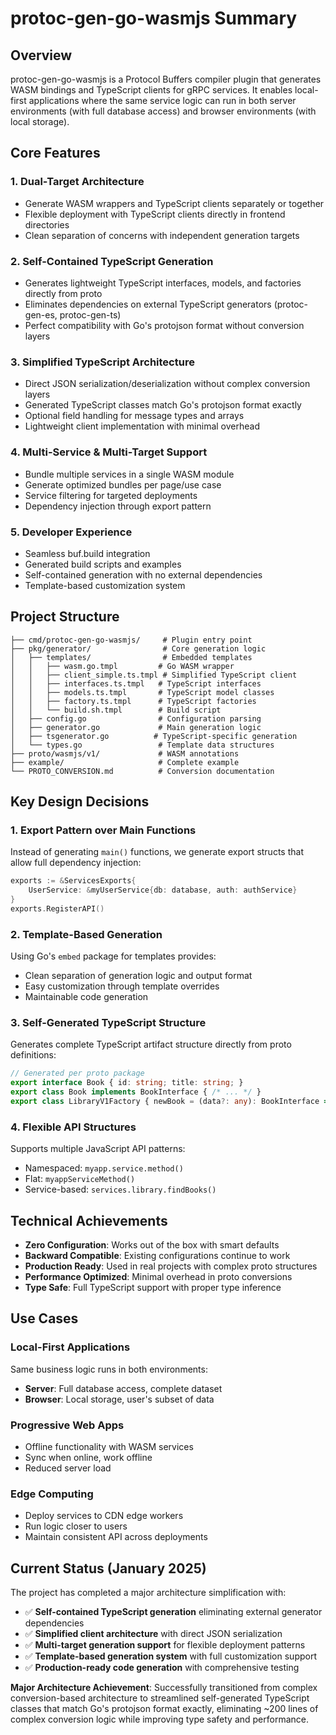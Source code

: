 # protoc-gen-go-wasmjs Summary

## Overview
protoc-gen-go-wasmjs is a Protocol Buffers compiler plugin that generates WASM bindings and TypeScript clients for gRPC services. It enables local-first applications where the same service logic can run in both server environments (with full database access) and browser environments (with local storage).

## Core Features

### 1. **Dual-Target Architecture**
- Generate WASM wrappers and TypeScript clients separately or together
- Flexible deployment with TypeScript clients directly in frontend directories
- Clean separation of concerns with independent generation targets

### 2. **Self-Contained TypeScript Generation**
- Generates lightweight TypeScript interfaces, models, and factories directly from proto
- Eliminates dependencies on external TypeScript generators (protoc-gen-es, protoc-gen-ts)
- Perfect compatibility with Go's protojson format without conversion layers

### 3. **Simplified TypeScript Architecture**
- Direct JSON serialization/deserialization without complex conversion layers
- Generated TypeScript classes match Go's protojson format exactly
- Optional field handling for message types and arrays
- Lightweight client implementation with minimal overhead

### 4. **Multi-Service & Multi-Target Support**
- Bundle multiple services in a single WASM module
- Generate optimized bundles per page/use case
- Service filtering for targeted deployments
- Dependency injection through export pattern

### 5. **Developer Experience**
- Seamless buf.build integration
- Generated build scripts and examples
- Self-contained generation with no external dependencies
- Template-based customization system

## Project Structure

```
├── cmd/protoc-gen-go-wasmjs/     # Plugin entry point
├── pkg/generator/                # Core generation logic
│   ├── templates/                # Embedded templates
│   │   ├── wasm.go.tmpl         # Go WASM wrapper
│   │   ├── client_simple.ts.tmpl # Simplified TypeScript client
│   │   ├── interfaces.ts.tmpl   # TypeScript interfaces
│   │   ├── models.ts.tmpl       # TypeScript model classes
│   │   ├── factory.ts.tmpl      # TypeScript factories
│   │   └── build.sh.tmpl        # Build script
│   ├── config.go                # Configuration parsing
│   ├── generator.go             # Main generation logic
│   ├── tsgenerator.go          # TypeScript-specific generation
│   └── types.go                 # Template data structures
├── proto/wasmjs/v1/             # WASM annotations
├── example/                     # Complete example
└── PROTO_CONVERSION.md          # Conversion documentation
```

## Key Design Decisions

### 1. **Export Pattern over Main Functions**
Instead of generating `main()` functions, we generate export structs that allow full dependency injection:
```go
exports := &ServicesExports{
    UserService: &myUserService{db: database, auth: authService}
}
exports.RegisterAPI()
```

### 2. **Template-Based Generation**
Using Go's `embed` package for templates provides:
- Clean separation of generation logic and output format
- Easy customization through template overrides
- Maintainable code generation

### 3. **Self-Generated TypeScript Structure**
Generates complete TypeScript artifact structure directly from proto definitions:
```typescript
// Generated per proto package
export interface Book { id: string; title: string; }
export class Book implements BookInterface { /* ... */ }
export class LibraryV1Factory { newBook = (data?: any): BookInterface => /* ... */ }
```

### 4. **Flexible API Structures**
Supports multiple JavaScript API patterns:
- Namespaced: `myapp.service.method()`
- Flat: `myappServiceMethod()`
- Service-based: `services.library.findBooks()`

## Technical Achievements

- **Zero Configuration**: Works out of the box with smart defaults
- **Backward Compatible**: Existing configurations continue to work
- **Production Ready**: Used in real projects with complex proto structures
- **Performance Optimized**: Minimal overhead in proto conversions
- **Type Safe**: Full TypeScript support with proper type inference

## Use Cases

### Local-First Applications
Same business logic runs in both environments:
- **Server**: Full database access, complete dataset
- **Browser**: Local storage, user's subset of data

### Progressive Web Apps
- Offline functionality with WASM services
- Sync when online, work offline
- Reduced server load

### Edge Computing
- Deploy services to CDN edge workers
- Run logic closer to users
- Maintain consistent API across deployments

## Current Status (January 2025)
The project has completed a major architecture simplification with:
- ✅ **Self-contained TypeScript generation** eliminating external generator dependencies
- ✅ **Simplified client architecture** with direct JSON serialization
- ✅ **Multi-target generation support** for flexible deployment patterns
- ✅ **Template-based generation system** with full customization support
- ✅ **Production-ready code generation** with comprehensive testing

**Major Architecture Achievement**: Successfully transitioned from complex conversion-based architecture to streamlined self-generated TypeScript classes that match Go's protojson format exactly, eliminating ~200 lines of complex conversion logic while improving type safety and performance.